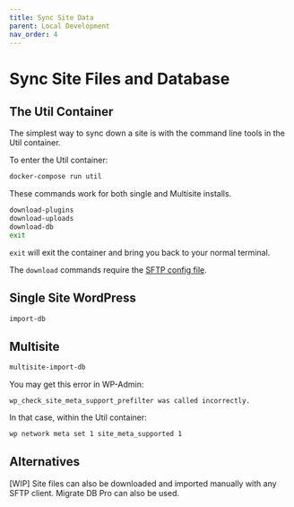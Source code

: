 ```yaml
---
title: Sync Site Data
parent: Local Development
nav_order: 4
---
```


# Sync Site Files and Database

## The Util Container
The simplest way to sync down a site is with the command line tools in the Util container.

To enter the Util container:
```bash
docker-compose run util
```

These commands work for both single and Multisite installs.
```sh
download-plugins
download-uploads
download-db
exit
```

`exit` will exit the container and bring you back to your normal terminal.

The `download` commands require the [SFTP config file](sftp-config).

## Single Site WordPress
```sh
import-db
```

## Multisite
```sh
multisite-import-db
```

You may get this error in WP-Admin:
```
wp_check_site_meta_support_prefilter was called incorrectly.
```
In that case, within the Util container:

```sh
wp network meta set 1 site_meta_supported 1
```

## Alternatives
[WIP] Site files can also be downloaded and imported manually with any SFTP client. Migrate DB Pro can also be used.

